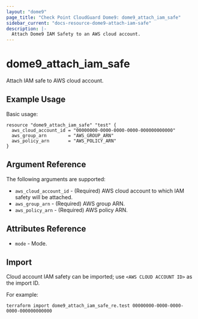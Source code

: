 ```yaml
---
layout: "dome9"
page_title: "Check Point CloudGuard Dome9: dome9_attach_iam_safe"
sidebar_current: "docs-resource-dome9-attach-iam-safe"
description: |-
  Attach Dome9 IAM Safety to an AWS cloud account.
---
```


# dome9_attach_iam_safe

Attach IAM safe to AWS cloud account.

## Example Usage

Basic usage:

```hcl
resource "dome9_attach_iam_safe" "test" {
  aws_cloud_account_id = "00000000-0000-0000-0000-000000000000"
  aws_group_arn        = "AWS_GROUP_ARN"
  aws_policy_arn       = "AWS_POLICY_ARN"
}

```

## Argument Reference

The following arguments are supported:

* `aws_cloud_account_id` - (Required) AWS cloud account to which IAM safety will be attached. 
* `aws_group_arn` - (Required) AWS group ARN.
* `aws_policy_arn` - (Required) AWS policy ARN.

## Attributes Reference

* `mode` - Mode.

## Import

Cloud account IAM safety can be imported; use `<AWS CLOUD ACCOUNT ID>` as the import ID. 

For example:

```shell
terraform import dome9_attach_iam_safe_re.test 00000000-0000-0000-0000-000000000000
```
